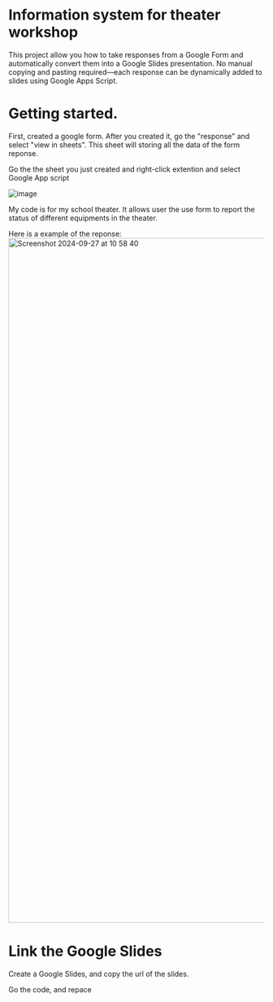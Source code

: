 # Information system for theater workshop 

This project allow you how to take responses from a Google Form and automatically convert them into a Google Slides presentation. No manual copying and pasting required—each response can be dynamically added to slides using Google Apps Script.

# Getting started.

First, created a google form. After you created it, go the "response" and select "view in sheets". This sheet will storing all the data of the form reponse. 

Go the the sheet you just created and right-click extention and select Google App script

![image](https://github.com/user-attachments/assets/0bfcead9-c833-4867-9386-df9fffa5976a)

My code is for my school theater. It allows user the use form to report the status of different equipments in the theater. 

Here is a example of the reponse:
<img width="1347" alt="Screenshot 2024-09-27 at 10 58 40" src="https://github.com/user-attachments/assets/b3095181-f5d3-4a22-a6c3-e51edb34b987">



# Link the Google Slides 

Create a Google Slides, and copy the url of the slides. 

Go the code, and repace
